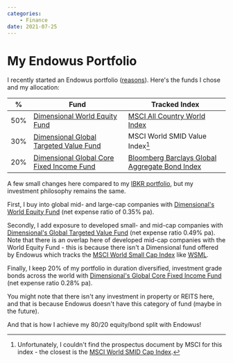 ```yaml
---
categories:
    - Finance
date: 2021-07-25
---
```


# My Endowus Portfolio

I recently started an Endowus portfolio ([reasons](2021-07-25-endowus-or-not.md)). Here's the funds I chose and my allocation:

<!-- more -->

| %   | Fund                                               | Tracked Index                                            |
| --- | -------------------------------------------------- | -------------------------------------------------------- |
| 50% | [Dimensional World Equity Fund][wef]               | [MSCI All Country World Index][acwi]                     |
| 30% | [Dimensional Global Targeted Value Fund][gtvf]     | MSCI World SMID Value Index[^wsvi]                       |
| 20% | [Dimensional Global Core Fixed Income Fund][gcfif] | [Bloomberg Barclays Global Aggregate Bond Index][bbgabi] |

A few small changes here compared to my [IBKR portfolio](2021-01-16-my-investment-portfolio.md), but my investment philosophy remains the same.

First, I buy into global mid- and large-cap companies with [Dimensional's World Equity Fund][wef] (net expense ratio of 0.35% pa).

Secondly, I add exposure to developed small- and mid-cap companies with [Dimensional's Global Targeted Value Fund][gtvf] (net expense ratio 0.49% pa). Note that there is an overlap here of developed mid-cap companies with the World Equity Fund - this is because there isn't a Dimensional fund offered by Endowus which tracks the [MSCI World Small Cap Index][wsci] like [WSML][wsml].

Finally, I keep 20% of my portfolio in duration diversified, investment grade bonds across the world with [Dimensional's Global Core Fixed Income Fund][gcfif] (net expense ratio 0.28% pa).

You might note that there isn't any investment in property or REITS here, and that is because Endowus doesn't have this category of fund (maybe in the future).

And that is how I achieve my 80/20 equity/bond split with Endowus!

[wef]: https://eu.dimensional.com/en/funds/world-equity-fund-sgd-acc
[acwi]: https://www.msci.com/documents/10199/a71b65b5-d0ea-4b5c-a709-24b1213bc3c5
[gtvf]: https://eu.dimensional.com/en/funds/global-targeted-value-fund-sgd-acc
[gcfif]: https://eu.dimensional.com/en/funds/global-core-fixed-income-fund-sgd-acc
[bbgabi]: https://www.bloomberg.com/quote/LEGATRUU:IND
[wsci]: https://www.msci.com/documents/10199/a67b0d43-0289-4bce-8499-0c102eaa8399
[wsml]: https://www.ishares.com/uk/individual/en/products/296576/ishares-msci-world-small-cap-ucits-etf-usd-(acc)-fund

[^wsvi]: Unfortunately, I couldn't find the prospectus document by MSCI for this index - the closest is the [MSCI World SMID Cap Index](https://www.msci.com/documents/10199/42e6c200-1e4e-496f-a318-42499ab8b128).
